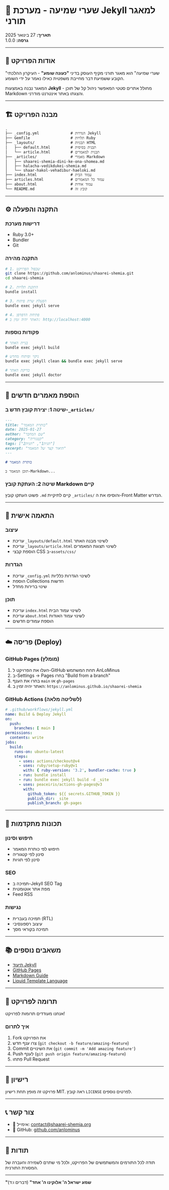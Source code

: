 # 🚀 שערי שמיעה - מערכת Jekyll למאגר תורני

**תאריך:** 27 בינואר 2025  
**גרסה:** 1.0.0

---

## 📖 אודות הפרויקט

"שערי שמיעה" הוא מאגר תורני מקיף העוסק בדיני **"כעונה שומע"** - העיקרון ההלכתי הקובע ששמיעת דבר מחייבת משפטית כאילו נאמר על ידי השומע.

המאגר נבנה באמצעות **Jekyll** - מחולל אתרים סטטי המאפשר ניהול קל של תוכן Markdown והצגתו באתר אינטרנט מודרני.

---

## 🏗️ מבנה הפרויקט

```
.
├── _config.yml              # הגדרות Jekyll
├── Gemfile                  # תלויות Ruby
├── _layouts/                # תבניות HTML
│   ├── default.html         # תבנית בסיסית
│   └── article.html         # תבנית למאמרים
├── _articles/               # מאמרי Markdown
│   ├── shaarei-shemia-dini-ke-ona-shomea.md
│   ├── halacha-vedikdukei-shemia.md
│   └── shaar-hakol-vehadibur-haeloki.md
├── index.html               # עמוד הבית
├── articles.html            # עמוד כל המאמרים
├── about.html               # עמוד אודות
└── README.md                # קובץ זה
```

---

## ⚙️ התקנה והפעלה

### דרישות מערכת

- Ruby 3.0+
- Bundler
- Git

### התקנה מהירה

```bash
# 1. שכפול הפרויקט
git clone https://github.com/anlominus/shaarei-shemia.git
cd shaarei-shemia

# 2. התקנת תלויות
bundle install

# 3. הפעלת שרת פיתוח
bundle exec jekyll serve

# 4. פתיחת הדפדפן
# האתר יהיה זמין ב: http://localhost:4000
```

### פקודות נוספות

```bash
# בניית האתר
bundle exec jekyll build

# ניקוי ופיתוח מחדש
bundle exec jekyll clean && bundle exec jekyll serve

# בדיקת האתר
bundle exec jekyll doctor
```

---

## 📝 הוספת מאמרים חדשים

### שיטה 1: יצירת קובץ חדש ב-`_articles/`

```markdown
---
title: "כותרת המאמר"
date: 2025-01-27
author: "שם המחבר"
category: "קטגוריה"
tags: ["תגית1", "תגית2"]
excerpt: "תיאור קצר של המאמר"
---

# כותרת המאמר

תוכן המאמר ב-Markdown...
```

### שיטה 2: העתקת קובץ Markdown קיים

פשוט העתקו קובץ `.md` קיים לתיקיית `_articles/` והוסיפו את ה-Front Matter הנדרש.

---

## 🎨 התאמה אישית

### עיצוב

- עריכת `_layouts/default.html` לשינוי מבנה האתר
- עריכת `_layouts/article.html` לשינוי תצוגת המאמרים
- הוספת קבצי CSS ב-`assets/css/`

### הגדרות

- עריכת `_config.yml` לשינוי הגדרות כלליות
- הוספת Collections חדשות
- שינוי ברירות מחדל

### תוכן

- עריכת `index.html` לשינוי עמוד הבית
- עריכת `about.html` לשינוי עמוד האודות
- הוספת עמודים חדשים

---

## ☁️ פריסה (Deploy)

### GitHub Pages (מומלץ)

1. העלו את הפרויקט ל-GitHub תחת המשתמש AnLoMinus
2. ב-Settings → Pages בחרו "Build from a branch"
3. בחרו את הענף `main` או `gh-pages`
4. האתר יהיה זמין ב: `https://anlominus.github.io/shaarei-shemia`

### GitHub Actions (לשליטה מלאה)

```yaml
# .github/workflows/jekyll.yml
name: Build & Deploy Jekyll
on:
  push:
    branches: [ main ]
permissions:
  contents: write
jobs:
  build:
    runs-on: ubuntu-latest
    steps:
      - uses: actions/checkout@v4
      - uses: ruby/setup-ruby@v1
        with: { ruby-version: '3.2', bundler-cache: true }
      - run: bundle install
      - run: bundle exec jekyll build -d _site
      - uses: peaceiris/actions-gh-pages@v3
        with:
          github_token: ${{ secrets.GITHUB_TOKEN }}
          publish_dir: _site
          publish_branch: gh-pages
```

---

## 🔧 תכונות מתקדמות

### חיפוש וסינון

- חיפוש לפי כותרת המאמר
- סינון לפי קטגוריה
- סינון לפי תגיות

### SEO

- תמיכה ב-Jekyll SEO Tag
- מפת אתר אוטומטית
- Feed RSS

### נגישות

- תמיכה בעברית (RTL)
- עיצוב רספונסיבי
- תמיכה בקוראי מסך

---

## 📚 משאבים נוספים

- [תיעוד Jekyll](https://jekyllrb.com/docs/)
- [GitHub Pages](https://pages.github.com/)
- [Markdown Guide](https://www.markdownguide.org/)
- [Liquid Template Language](https://shopify.github.io/liquid/)

---

## 🤝 תרומה לפרויקט

אנחנו מעודדים תרומות לפרויקט!

### איך לתרום

1. Fork את הפרויקט
2. צרו ענף חדש (`git checkout -b feature/amazing-feature`)
3. Commit את השינויים (`git commit -m 'Add amazing feature'`)
4. Push לענף (`git push origin feature/amazing-feature`)
5. פתחו Pull Request

---

## 📄 רישיון

פרויקט זה מופץ תחת רישיון MIT. ראה קובץ `LICENSE` לפרטים נוספים.

---

## 📞 צור קשר

- 📧 אימייל: [contact@shaarei-shemia.org](mailto:contact@shaarei-shemia.org)
- 🐙 GitHub: [github.com/anlominus](https://github.com/anlominus)

---

## 🙏 תודות

תודה לכל התורמים והמשתמשים של הפרויקט, ולכל מי שתרם לשמירה והעברה של המסורת התורנית.

---

**"שמע ישראל ה' אלוקינו ה' אחד"** (דברים ו:ד)
